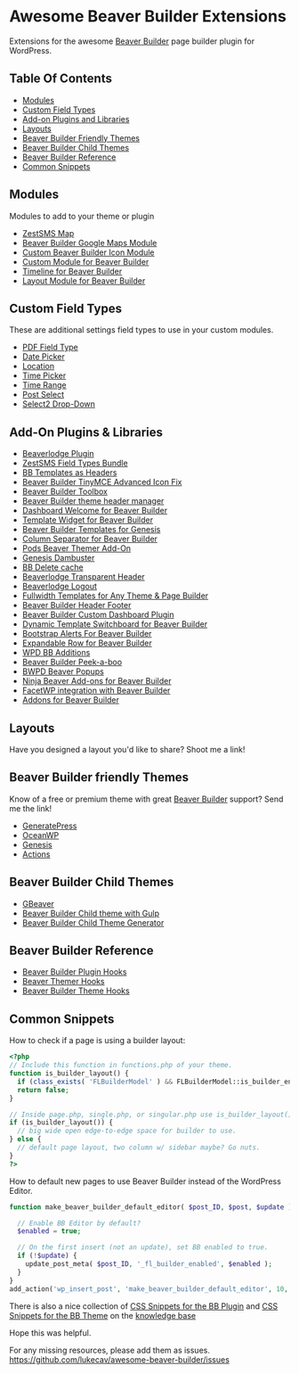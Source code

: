 # Awesome Beaver Builder Extensions
Extensions for the awesome [Beaver Builder](https://www.wpbeaverbuilder.com/) page builder plugin for WordPress.

## Table Of Contents
* [Modules](#modules)
* [Custom Field Types](#custom-field-types)
* [Add-on Plugins and Libraries](#add-on-plugins--libraries)
* [Layouts](#layouts)
* [Beaver Builder Friendly Themes](#beaver-builder-friendly-themes)
* [Beaver Builder Child Themes](#beaver-builder-child-themes)
* [Beaver Builder Reference](#beaver-builder-reference)
* [Common Snippets](#common-snippets)

## Modules
Modules to add to your theme or plugin
* [ZestSMS Map](https://github.com/ZestSMS/BB-Override-Modules)
* [Beaver Builder Google Maps Module](https://github.com/thierrypigot/beaver-builder-googlemaps)
* [Custom Beaver Builder Icon Module](https://github.com/thierrypigot/bb-custom-icon-module)
* [Custom Module for Beaver Builder](https://github.com/bacoords/cb-custom-modules)
* [Timeline for Beaver Builder](https://wordpress.org/plugins/timeline-for-beaver-builder/)
* [Layout Module for Beaver Builder](https://github.com/thierrypigot/bb-layout)

## Custom Field Types
These are additional settings field types to use in your custom modules.
* [PDF Field Type](https://github.com/ZestSMS/BB-PDF-field)
* [Date Picker](https://github.com/ZestSMS/BB-fields)
* [Location](https://github.com/ZestSMS/BB-fields)
* [Time Picker](https://github.com/ZestSMS/BB-fields)
* [Time Range](https://github.com/ZestSMS/BB-fields)
* [Post Select](https://github.com/ZestSMS/BB-fields)
* [Select2 Drop-Down](https://github.com/ZestSMS/BB-fields/tree/master/fields/select2)

## Add-On Plugins & Libraries
* [Beaverlodge Plugin](https://beaverlodgehq.com/downloads/beaverlodge-plugin/)
* [ZestSMS Field Types Bundle](https://github.com/ZestSMS/BB-fields)
* [BB Templates as Headers](https://github.com/jatacid/bb-template-as-header/)
* [Beaver Builder TinyMCE Advanced Icon Fix](https://wordpress.org/plugins/r3df-beaver-builder-tinymce-advanced-icon-fix/)
* [Beaver Builder Toolbox](https://github.com/thierrypigot/beaver-builder-toolbox)
* [Beaver Builder theme header manager](https://github.com/thierrypigot/beaver-builder-theme-header-manager)
* [Dashboard Welcome for Beaver Builder](https://wordpress.org/plugins/dashboard-welcome-for-beaver-builder/)
* [Template Widget for Beaver Builder](https://wordpress.org/plugins/template-widget-for-beaver-builder/)
* [Beaver Builder Templates for Genesis](https://github.com/crowdfavorite/bb-templates-genesis)
* [Column Separator for Beaver Builder](https://wordpress.org/plugins/column-separator-for-beaver-builder/)
* [Pods Beaver Themer Add-On](https://wordpress.org/plugins/pods-beaver-builder-themer-add-on/)
* [Genesis Dambuster](https://wordpress.org/plugins/genesis-dambuster/)
* [BB Delete cache](https://wordpress.org/plugins/bb-delete-cache/)
* [Beaverlodge Transparent Header](https://wordpress.org/plugins/beaverlodge-transparent-header/)
* [Beaverlodge Logout](https://wordpress.org/plugins/beaverlodge-logout/)
* [Fullwidth Templates for Any Theme & Page Builder](https://wordpress.org/plugins/fullwidth-templates/)
* [Beaver Builder Header Footer](https://wordpress.org/plugins/bb-header-footer/)
* [Beaver Builder Custom Dashboard Plugin](https://github.com/bluedognz/beaverbuilder-custom-dashboard)
* [Dynamic Template Switchboard for Beaver Builder](https://github.com/simbasounds/Dynamic-Template-Switchboard-for-Beaver-Builder-and-Dynamik)
* [Bootstrap Alerts For Beaver Builder](https://wordpress.org/plugins/bb-bootstrap-alerts/)
* [Expandable Row for Beaver Builder](https://wordpress.org/plugins/expandable-row-for-beaver-builder/)
* [WPD BB Additions](https://wordpress.org/plugins/wpd-bb-additions/)
* [Beaver Builder Peek-a-boo](https://wordpress.org/plugins/peek-a-boo-for-beaver-builder/)
* [BWPD Beaver Popups](https://wordpress.org/plugins/wpd-beaver-popups/)
* [Ninja Beaver Add-ons for Beaver Builder](https://wordpress.org/plugins/ninja-beaver-lite-addons-for-beaver-builder/)
* [FacetWP integration with Beaver Builder](https://github.com/FacetWP/facetwp-beaver-builder)
* [Addons for Beaver Builder](https://wordpress.org/plugins/addons-for-beaver-builder/)

## Layouts
Have you designed a layout you'd like to share? Shoot me a link!

## Beaver Builder friendly Themes
Know of a free or premium theme with great [Beaver Builder](http://www.wpbeaverbuilder.com) support? Send me the link!
* [GeneratePress](https://generatepress.com/)
* [OceanWP](https://oceanwp.org/)
* [Genesis](http://my.studiopress.com/themes/genesis/)
* [Actions](https://wordpress.org/themes/actions/)

## Beaver Builder Child Themes
* [GBeaver](http://gbeaver.com/)
* [Beaver Builder Child theme with Gulp](https://github.com/stephengreer08/bb-theme-child)
* [Beaver Builder Child Theme Generator](https://wpbeaveraddons.com/beaver-child-theme-generator/)

## Beaver Builder Reference
* [Beaver Builder Plugin Hooks](http://hooks.wpbeaverbuilder.com/bb-plugin/)
* [Beaver Themer Hooks](http://hooks.wpbeaverbuilder.com/bb-themer/)
* [Beaver Builder Theme Hooks](http://hooks.wpbeaverbuilder.com/bb-theme/)

## Common Snippets

How to check if a page is using a builder layout:
```php
<?php
// Include this function in functions.php of your theme.
function is_builder_layout() {
  if (class_exists( 'FLBuilderModel' ) && FLBuilderModel::is_builder_enabled()) return true;
  return false;
}

// Inside page.php, single.php, or singular.php use is_builder_layout() to determine what kind of layout to display.
if (is_builder_layout()) {
  // big wide open edge-to-edge space for builder to use.
} else {
  // default page layout, two column w/ sidebar maybe? Go nuts.
}
?>
```

How to default new pages to use Beaver Builder instead of the WordPress Editor.
```php
function make_beaver_builder_default_editor( $post_ID, $post, $update ) {

  // Enable BB Editor by default?
  $enabled = true;

  // On the first insert (not an update), set BB enabled to true.
  if (!$update) {
    update_post_meta( $post_ID, '_fl_builder_enabled', $enabled );
  }
}
add_action('wp_insert_post', 'make_beaver_builder_default_editor', 10, 3 );
```

There is also a nice collection of [CSS Snippets for the BB Plugin](https://www.wpbeaverbuilder.com/kb/css-snippets-plugin/) and [CSS Snippets for the BB Theme](https://www.wpbeaverbuilder.com/kb/css-snippets-theme/) on the [knowledge base](https://www.wpbeaverbuilder.com/knowledge-base/)

Hope this was helpful.

For any missing resources, please add them as issues. https://github.com/lukecav/awesome-beaver-builder/issues
